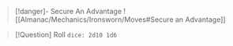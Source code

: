 > [!danger]- Secure An Advantage 
> ![[Almanac/Mechanics/Ironsworn/Moves#Secure an Advantage]]

> [!Question] Roll
> `dice: 2d10 1d6`